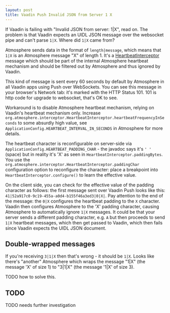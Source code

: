 ```yaml
---
layout: post
title: Vaadin Push Invalid JSON from Server 1 X
---
```


If Vaadin is failing with "Invalid JSON from server: 1|X", read on.
The problem is that Vaadin expects an UIDL JSON message over the websocket pipe and can't parse `1|X`. Where did `1|X` came from?

Atmosphere sends data in the format of `length|message`, which means that
`1|X` is an Atmosphere message "X" of length 1. It's a
[HeartbeatInterceptor](https://github.com/Atmosphere/atmosphere/blob/24a1456c137e36dfe7c7a6b180ebe299713fb457/modules/cpr/src/main/java/org/atmosphere/interceptor/HeartbeatInterceptor.java#L81)
message which should be part of the internal Atmosphere heartbeat mechanism and should
be filtered out by Atmosphere and thus ignored by Vaadin.

This kind of message is sent every 60 seconds by default by Atmosphere in all Vaadin apps using Push over WebSockets.
You can see this message in your browser's Network tab: it's marked with the HTTP Status 101.
101 is http code for upgrade to websocket, that's OK to see.

Workaround is to disable Atmosphere heartbeat mechanism, relying on Vaadin's
heartbeat mechanism only. Increase `org.atmosphere.interceptor.HeartbeatInterceptor.heartbeatFrequencyInSeconds` to some absurdly high value,
see `ApplicationConfig.HEARTBEAT_INTERVAL_IN_SECONDS` in Atmosphere for more details.

The heartbeat character is reconfigurable on server-side
via `ApplicationConfig.HEARTBEAT_PADDING_CHAR` - the javadoc says it's `' '` (space) but in reality it's
'X' as seen in `HeartbeatInterceptor.paddingBytes`. You use the `org.atmosphere.interceptor.HeartbeatInterceptor.paddingChar`
configuration option to reconfigure the character: place a breakpoint into `HeartbeatInterceptor.configure()` to
learn the effective value.

On the client side, you can check for the effective value of the padding character as follows:
the first message sent over Vaadin Push looks like this: `41|52a917c0-9c19-455a-a0d4-b155f46a3ed3|0|X|`. Pay attention
to the end of the message: the `0|X` configures the heartbeat padding to the `X` character.
Vaadin then configures Atmosphere to the 'X' padding character, causing Atmosphere to automatically ignore `1|X` messages.
It could be that your server sends a different padding character, e.g. `A` but then proceeds to send `1|X` heartbeat
messages, which then get passed to Vaadin, which then fails since Vaadin expects the UIDL JSON document.

## Double-wrapped messages

If you're receiving `3|1|X` then that's wrong - it should be `1|X`. Looks like there's "another" Atmosphere
which wraps the message "1|X" (the message 'X' of size 1) to "3|1|X" (the message '1|X' of size 3).

TODO how to solve this.

## TODO

TODO needs further investigation

